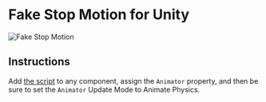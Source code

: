 # Fake Stop Motion for Unity

![Fake Stop Motion](fake-stop-motion.gif)

## Instructions

Add [the script](https://github.com/EricFreeman/FakeStopMotion/blob/master/Assets/FakeStopMotion.cs) to any component, assign the `Animator` property, and then be sure to set the `Animator` Update Mode to Animate Physics.